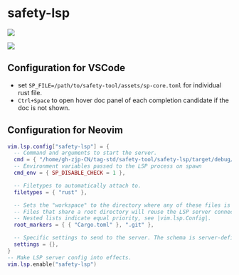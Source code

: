 # safety-lsp

![](https://github.com/user-attachments/assets/5c530183-ee86-4c48-aba9-b725c1c257b5)

![](https://github.com/user-attachments/assets/593b7cd3-3584-41c4-8980-abd3de180f3b)

## Configuration for VSCode

* set `SP_FILE=/path/to/safety-tool/assets/sp-core.toml` for individual rust file.
* `Ctrl+Space` to open hover doc panel of each completion candidate if the doc is not shown.

## Configuration for Neovim

```lua
vim.lsp.config["safety-lsp"] = {
  -- Command and arguments to start the server.
  cmd = { "/home/gh-zjp-CN/tag-std/safety-tool/safety-lsp/target/debug/safety-lsp" },
  -- Environment variables passed to the LSP process on spawn
  cmd_env = { SP_DISABLE_CHECK = 1 },

  -- Filetypes to automatically attach to.
  filetypes = { "rust" },

  -- Sets the "workspace" to the directory where any of these files is found.
  -- Files that share a root directory will reuse the LSP server connection.
  -- Nested lists indicate equal priority, see |vim.lsp.Config|.
  root_markers = { { "Cargo.toml" }, ".git" },

  -- Specific settings to send to the server. The schema is server-defined.
  settings = {},
}
-- Make LSP server config into effects.
vim.lsp.enable("safety-lsp")
```
